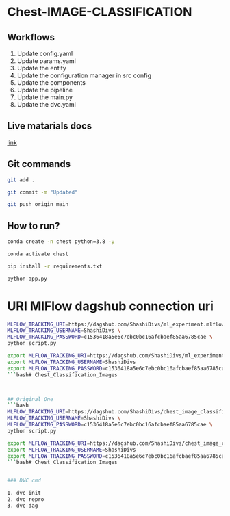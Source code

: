 # Chest-IMAGE-CLASSIFICATION


## Workflows

1. Update config.yaml
2. Update params.yaml
3. Update the entity
4. Update the configuration manager in src config
5. Update the components
6. Update the pipeline 
7. Update the main.py
8. Update the dvc.yaml 



## Live matarials docs

[link](https://docs.google.com/document/d/1UFiHnyKRqgx8Lodsvdzu58LbVjdWHNf-uab2WmhE0A4/edit?usp=sharing)


## Git commands

```bash
git add .

git commit -m "Updated"

git push origin main
```

## How to run?

```bash
conda create -n chest python=3.8 -y
```

```bash
conda activate chest
```

```bash
pip install -r requirements.txt
```

```bash
python app.py
```

# URI MlFlow dagshub connection uri

```bash
MLFLOW_TRACKING_URI=https://dagshub.com/ShashiDivs/ml_experiment.mlflow \
MLFLOW_TRACKING_USERNAME=ShashiDivs \
MLFLOW_TRACKING_PASSWORD=c1536418a5e6c7ebc0bc16afcbaef85aa6785cae \
python script.py
```

```bash
export MLFLOW_TRACKING_URI=https://dagshub.com/ShashiDivs/ml_experiment.mlflow
export MLFLOW_TRACKING_USERNAME=ShashiDivs
export MLFLOW_TRACKING_PASSWORD=c1536418a5e6c7ebc0bc16afcbaef85aa6785cae
```bash# Chest_Classification_Images



## Original One
```bash
MLFLOW_TRACKING_URI=https://dagshub.com/ShashiDivs/chest_image_classification.mlflow \
MLFLOW_TRACKING_USERNAME=ShashiDivs \
MLFLOW_TRACKING_PASSWORD=c1536418a5e6c7ebc0bc16afcbaef85aa6785cae \
python script.py
```

```bash
export MLFLOW_TRACKING_URI=https://dagshub.com/ShashiDivs/chest_image_classification.mlflow
export MLFLOW_TRACKING_USERNAME=ShashiDivs
export MLFLOW_TRACKING_PASSWORD=c1536418a5e6c7ebc0bc16afcbaef85aa6785cae
```bash# Chest_Classification_Images


### DVC cmd

1. dvc init
2. dvc repro
3. dvc dag
